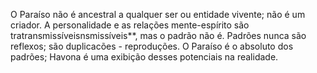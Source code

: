 ﻿O Paraíso não é ancestral a qualquer ser ou entidade vivente; não é um criador. A personalidade e as relações mente-espírito são tratransmissíveisnsmissíveis**, mas o padrão não é. Padrões nunca são reflexos; são duplicacões - reproduções. O Paraíso é o absoluto dos padrões; Havona é uma exibição desses potenciais na realidade.